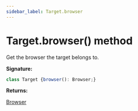 ```yaml
---
sidebar_label: Target.browser
---
```

# Target.browser() method

Get the browser the target belongs to.

**Signature:**

```typescript
class Target {browser(): Browser;}
```
**Returns:**

[Browser](./puppeteer.browser.md)

